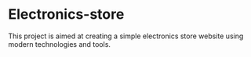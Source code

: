 # Electronics-store

This project is aimed at creating a simple electronics store website
using modern technologies and tools.